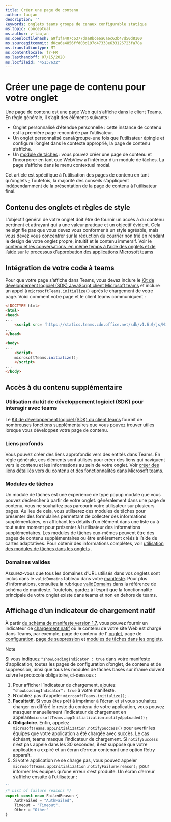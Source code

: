 ```yaml
---
title: Créer une page de contenu
author: laujan
description: ''
keywords: onglets teams groupe de canaux configurable statique
ms.topic: conceptual
ms.author: v-laujan
ms.openlocfilehash: a9f1fa407c6377daa8bce6a6a6c63b47d50d8100
ms.sourcegitcommit: d0ca6a4856ffd03d197d47338e633126723fa78a
ms.translationtype: MT
ms.contentlocale: fr-FR
ms.lasthandoff: 07/15/2020
ms.locfileid: "45137632"
---
```

# <a name="create-a-content-page-for-your-tab"></a>Créer une page de contenu pour votre onglet

Une page de contenu est une page Web qui s’affiche dans le client Teams. En règle générale, il s’agit des éléments suivants :

* Onglet personnalisé d’étendue personnelle : cette instance de contenu est la première page rencontrée par l’utilisateur.
* Un onglet personnalisé canal/groupe-une fois que l’utilisateur épingle et configure l’onglet dans le contexte approprié, la page de contenu s’affiche.
* Un [module de tâches](~/task-modules-and-cards/what-are-task-modules.md) : vous pouvez créer une page de contenu et l’incorporer en tant que WebView à l’intérieur d’un module de tâches. La page s’affiche dans le menu contextuel modal.

Cet article est spécifique à l’utilisation des pages de contenu en tant qu’onglets ; Toutefois, la majorité des conseils s’appliquent indépendamment de la présentation de la page de contenu à l’utilisateur final.

## <a name="tab-content-and-style-guidelines"></a>Contenu des onglets et règles de style

L’objectif général de votre onglet doit être de fournir un accès à du contenu pertinent et attrayant qui a une valeur pratique et un objectif évident. Cela ne signifie pas que vous devez vous conformer à un style agréable, mais vous devez vous concentrer sur la réduction du courrier non trié en rendant le design de votre onglet propre, intuitif et le contenu immersif. Voir le [contenu et les conversations, en même temps à l’aide des onglets et de l’aide sur](~/tabs/design/tabs.md) le [processus d’approbation des applications Microsoft teams](~/concepts/deploy-and-publish/appsource/prepare/frequently-failed-cases.md)

## <a name="integrate-your-code-with-teams"></a>Intégration de votre code à teams

Pour que votre page s’affiche dans Teams, vous devez inclure le [Kit de développement logiciel (SDK) JavaScript client Microsoft teams](/javascript/api/overview/msteams-client?view=msteams-client-js-latest) et inclure un appel à `microsoftTeams.initialize()` après le chargement de votre page. Voici comment votre page et le client teams communiquent :

```html
<!DOCTYPE html>
<html>
<head>
...
    <script src= 'https://statics.teams.cdn.office.net/sdk/v1.6.0/js/MicrosoftTeams.min.js'></script>
...
</head>

<body>
...
    <script>
    microsoftTeams.initialize();
    </script>
...
</body>
```

## <a name="accessing-additional-content"></a>Accès à du contenu supplémentaire

### <a name="using-the-sdk-to-interact-with-teams"></a>Utilisation du kit de développement logiciel (SDK) pour interagir avec teams

Le [Kit de développement logiciel (SDK) du client teams](~/tabs/how-to/using-teams-client-sdk.md) fournit de nombreuses fonctions supplémentaires que vous pouvez trouver utiles lorsque vous développez votre page de contenu.

### <a name="deep-links"></a>Liens profonds

Vous pouvez créer des liens approfondis vers des entités dans Teams. En règle générale, ces éléments sont utilisés pour créer des liens qui naviguent vers le contenu et les informations au sein de votre onglet. Voir [créer des liens détaillés vers du contenu et des fonctionnalités dans Microsoft teams](~/concepts/build-and-test/deep-links.md).

### <a name="task-modules"></a>Modules de tâches

Un module de tâches est une expérience de type popup modale que vous pouvez déclencher à partir de votre onglet. généralement dans une page de contenu, vous ne souhaitez pas parcourir votre utilisateur sur plusieurs pages. Au lieu de cela, vous utiliserez des modules de tâches pour présenter des formulaires permettant de collecter des informations supplémentaires, en affichant les détails d’un élément dans une liste ou à tout autre moment pour présenter à l’utilisateur des informations supplémentaires. Les modules de tâches eux-mêmes peuvent être des pages de contenu supplémentaires ou être entièrement créés à l’aide de cartes adaptatives. Pour obtenir des informations complètes, voir [utilisation des modules de tâches dans les onglets](~/task-modules-and-cards/task-modules/task-modules-tabs.md) .

### <a name="valid-domains"></a>Domaines valides

Assurez-vous que tous les domaines d’URL utilisés dans vos onglets sont inclus dans le `validDomains` tableau dans votre [manifeste](~/concepts/build-and-test/apps-package.md). Pour plus d’informations, consultez la rubrique [validDomains](~/resources/schema/manifest-schema.md#validdomains) dans la référence de schéma de manifeste. Toutefois, gardez à l’esprit que la fonctionnalité principale de votre onglet existe dans teams et non en dehors de teams.

## <a name="showing-a-native-loading-indicator"></a>Affichage d’un indicateur de chargement natif

À partir [du schéma de manifeste version 1.7](../../../resources/schema/manifest-schema.md), vous pouvez fournir un indicateur de [chargement natif](../../../resources/schema/manifest-schema.md#showloadingindicator) où le contenu de votre site Web est chargé dans Teams, par exemple, page de contenu de l' [onglet](#integrate-your-code-with-teams), page de [configuration](configuration-page.md), [page de suppression](removal-page.md) et [modules de tâches dans les onglets](../../../task-modules-and-cards/task-modules/task-modules-tabs.md).

> [!NOTE]
> Si vous indiquez `"showLoadingIndicator : true` dans votre manifeste d’application, toutes les pages de configuration d’onglet, de contenu et de suppression, ainsi que tous les modules de tâches basés sur iframe doivent suivre le protocole obligatoire, ci-dessous :

1. Pour afficher l’indicateur de chargement, ajoutez `"showLoadingIndicator": true` à votre manifeste. 
2. N’oubliez pas d’appeler `microsoftTeams.initialize();` .
3. **Facultatif**. Si vous êtes prêt à imprimer à l’écran et si vous souhaitez charger en différé le reste du contenu de votre application, vous pouvez masquer manuellement l’indicateur de chargement en appelant`microsoftTeams.appInitialization.notifyAppLoaded();`
4. **Obligatoire**. Enfin, appelez `microsoftTeams.appInitialization.notifySuccess()` pour avertir les équipes que votre application a été chargée avec succès. Le cas échéant, teams masque l’indicateur de chargement. Si `notifySuccess` n’est pas appelé dans les 30 secondes, il est supposé que votre application a expiré et un écran d’erreur contenant une option Retry apparaît.
5. Si votre application ne se charge pas, vous pouvez appeler `microsoftTeams.appInitialization.notifyFailure(reason);` pour informer les équipes qu’une erreur s’est produite. Un écran d’erreur s’affiche ensuite à l’utilisateur :

```typescript
``
/* List of failure reasons */
export const enum FailedReason {
    AuthFailed = "AuthFailed",
    Timeout = "Timeout",
    Other = "Other"
}
```
>